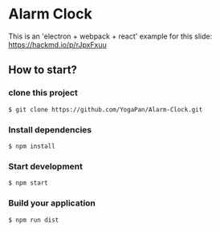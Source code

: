# Alarm Clock

This is an 'electron + webpack + react' example for this slide:
https://hackmd.io/p/rJpxFxuu

## How to start?

### clone this project
```shell
$ git clone https://github.com/YogaPan/Alarm-Clock.git
```

### Install dependencies
```shell
$ npm install
```

### Start development
```shell
$ npm start
```

### Build your application
```shell
$ npm run dist
```
